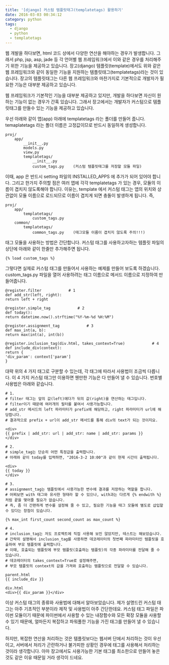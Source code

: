 ```yaml
---
title: '[django] 커스텀 템플릿태그(templatetags) 활용하기'
date: 2016-03-03 00:34:12
category: python
tags:
  - django
  - python
  - templatetags
---
```


웹 개발을 하다보면, html 코드 상에서 다양한 연산을 해야하는 경우가 발생합니다.
그래서 php, jsp, asp, jade 등 각 언어별 웹 프레임워크에서 이와 같은 경우를 처리해주기 위한 기능을 제공하고 있습니다.
장고(django) 템플릿(template)에서도 위와 같은 웹 프레임워크와 같이 동일한 기능을 지원하는 템플릿태그(templatetags)라는 것이 있습니다.
장고의 템플릿태그는 다른 웹 프레임워크와 마찬가지로 기본적으로 개발자가 필요한 기능은 대부분 제공하고 있습니다.

웹 프레임워크가 기본적인 기능을 대부분 제공하고 있지만, 개발을 하다보면 자신이 원하는 기능이 없는 경우가 간혹 있습니다.
그래서 장고에서는 개발자가 커스텀으로 템플릿태그를 만들수 있는 기능을 제공하고 있습니다.

우선 아래와 같이 앱(app) 아래에 templatetags 라는 폴더를 만들어 줍니다.
temaplatetags 라는 폴더 이름은 고정값이므로 반드시 동일하게 생성합니다.

```
proj/
	app/
		__init__.py
		models.py
		view.py
		templatetags/
			__init__.py
			custom_tags.py    (커스텀 템플릿태그를 저장할 모듈 파일)
```

이때, app 은 반드시 setting 파일의 INSTALLED_APPS 에 추가가 되어 있어야 합니다.
그리고 한가지 주의할 점은 여러 앱에 각각 templatetags 가 있는 경우, 모듈의 이름이 겹치지 않도록해야 합니다.
이유는, template 에서 커스텀 태그는 앱의 위치와 상관없이 모듈 이름으로 로드되므로 이름이 겹치게 되면 충돌이 발생하게 됩니다.
즉,

```
proj/
	app/
		templatetags/
			custom_tags.py
	common/
		templatetags/
			common_tags.py    (태그모듈 이름이 겹치지 않도록 주의!!!)
```

태그 모듈을 사용하는 방법은 간단합니다.
커스텀 태그를 사용하고자하는 템플릿 파일의 상단에 아래와 같이 한줄만 추가해주면 됩니다.

```
{% load custom_tags %}
```

그렇다면 실제로 커스텀 태그를 만들어서 사용하는 예제를 만들어 보도록 하겠습니다.
custom_tags.py 파일을 열어 사용하려는 태그 이름으로 메서드 이름으로 지정하여 만들어줍니다.

```
@register.filter            # 1
def add_str(left, right):
return left + right

@register.simple_tag            # 2
def today():
return datetime.now().strftime("%Y-%m-%d %H:%M")

@register.assignment_tag            # 3
def max_int(a, b):
return max(int(a), int(b))

@register.inclusion_tag(div.html, takes_context=True)            # 4
def include_div(context):
return {
'div_param': context['param']
}
```

대략 위의 4 가지 태그로 구분할 수 있는데, 각 태그에 따라서 사용법이 조금씩 다릅니다.
이 4 가지 커스텀 태그만 이용하면 웬만한 기능은 다 만들어 낼 수 있습니다.
번호별 사용법은 아래와 같습니다.

```
# 1.
# filter 태그는 앞의 값(left)에다가 뒤의 값(right)을 연산하는 태그입니다.
# filter이기 때문에 여러개의 필터를 붙여서 사용가능합니다.
# add_str 메서드의 left 파라미터가 prefix에 해당하고, right 파라미터가 url에 해당합니다.
# 결과적으로 prefix + url이 add_str 메서드를 통해 div의 text가 되는 것이지요.

<div>
{{ prefix | add_str: url | add_str: name | add_str: params }}
</div>

# 2.
# simple_tag는 단순히 어떤 특정값을 출력합니다.
# 아래와 같이 today를 입력하면, "2016-3-2 10:00"과 같이 현재 시간이 출력됩니다.

<div>
{{ today }}
</div>

# 3.
# assignment_tag는 템플릿에서 사용가능한 변수에 결과를 저장하는 역할을 합니다.
# 어찌보면 with 태그와 유사한 형태라 할 수 있으나, with과는 다르게 {% endwith %} 처럼 끝을 맺어줄 필요가 없습니다.
# 즉, 좀 더 간편하게 변수를 설정해 줄 수 있고, 필요한 기능을 태그 모듈에 별도로 삽입할 수 있다는 장점이 있습니다.

{% max_int first_count second_count as max_count %}

# 4.
# inclusion_tag는 저도 프로젝트에 직접 사용해 보진 않았지만, 테스트는 해보았습니다.
# 간략히 설명해서 inclusion_tag를 사용하면 데코레이터의 첫번째 파라미터인 템플릿을 호출하여 부모 템플릿에 출력합니다.
# 이때, 호출되는 템플릿에 부모 템플릿(호출하는 템플릿)의 각종 파라미터를 전달해 줄 수 있습니다.
# 데코레이터의 takes_context=True로 설정해주면,
# 부모 템플릿의 context의 값을 가져와 호출하는 템플릿으로 전달할 수 있습니다.

parent.html
{{ include_div }}

div.html
<div>{{ div_param }}</div>
```

이상 커스텀 태그의 종류와 사용법에 대해서 알아보았습니다.
제가 설명드린 커스텀 태그는 아주 기초적인 부분이라 제작 및 사용법이 아주 간단한데요.
커스텀 태그 파일은 파이썬 모듈이기 때문에 파이썬에서 사용할 수 있는 내장함수와 모든 확장 모듈을 사용할 수 있기 때문에,
얼마든지 복잡하고 파워풀한 기능을 가진 태그를 만들어 낼 수 있습니다.

하지만, 복잡한 연산을 처리하는 것은 템플릿보다는 웹서버 단에서 처리하는 것이 우선이고,
서버에서 처리가 곤란하거나 불가피한 상황인 경우에 태그를 사용해서 처리하는 것이라 생각합니다.
아마 장고에서도 사용가능한 기본 태그를 최소한으로 만들어 놓은 것도 같은 이유 때문일 거라 생각이 드네요.
